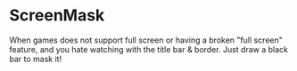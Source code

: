 # ScreenMask
When games does not support full screen or having a broken "full screen" feature, and you hate watching with the title bar & border. Just draw a black bar to mask it!

